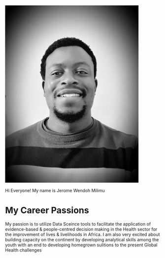 ![headshot](github_pic.jpg)

Hi Everyone! My name is Jerome Wendoh Milimu

# My Career Passions
My passion is to utilize Data Sceince tools to facilitate the application of evidence-based & people-centred decision making in the Health sector for the improvement of lives & livelihoods in Africa. I am also very excited about building capacity on the continent by developing analytical skills among the youth with an end to developing homegrown sulitions to the present Global Health challenges 
